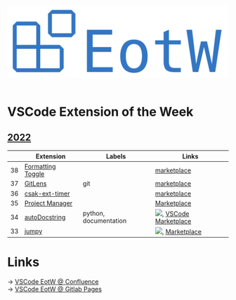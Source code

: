 <center>
<img src="https://raw.githubusercontent.com/jannismain/vscode-extension-of-the-week/main/img/banner.png" width=543>
</center>
</br>

# VSCode Extension of the Week

<!-- toc-begin -->

## [2022](2022)

|     | Extension | Labels | Links |
| --- | --------- | ------ | ----- |
| 38 | [Formatting Toggle](VSCode%20Extension%20of%20the%20Week/2022/38_vscode-status-bar-format-toggle.md) |  | [marketplace](https://marketplace.visualstudio.com/items?itemName=tombonnike.vscode-status-bar-format-toggle)
| 37 | [GitLens](VSCode%20Extension%20of%20the%20Week/2022/37_gitlens.md) | git | [marketplace](https://marketplace.visualstudio.com/items?itemName=eamodio.gitlens)
| 36 | [csak-ext-timer](VSCode%20Extension%20of%20the%20Week/2022/36_csak-ext-timer.md) |  | [marketplace](https://marketplace.visualstudio.com/items?itemName=csakaszamok.csak-ext-timer)
| 35 | [Project Manager](VSCode%20Extension%20of%20the%20Week/2022/35_project-manager.md) |  | [Marketplace](https://marketplace.visualstudio.com/items?itemName=alefragnani.project-manager)
| 34 | [autoDocstring](VSCode%20Extension%20of%20the%20Week/2022/34_autoDocstring.md) | python, documentation | [![][github]](https://github.com/NilsJPWerner/autoDocstring), [VSCode Marketplace](https://marketplace.visualstudio.com/items?itemName=njpwerner.autodocstring)
| 33 | [jumpy](VSCode%20Extension%20of%20the%20Week/2022/33_jumpy.md) |  | [![][github]](https://github.com/wmaurer/vscode-jumpy), [Marketplace](https://marketplace.visualstudio.com/items?itemName=wmaurer.vscode-jumpy)

<!-- toc-end -->

# Links

→ [VSCode EotW @ Confluence](https://intern.iis.fhg.de/x/GiQsEg)\
→ [VSCode EotW @ Gitlab Pages](http://mkj.pages.fraunhofer.de/vscode-extension-of-the-week)

<!-- icon-begin -->
[macos]: img/apple.svg
[win]: img/win.svg
[github]: img/github.svg
<!-- icon-end -->
